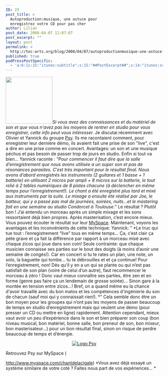```yaml
---
ID: 23
post_title: >
  Autoproduction:musique, une astuce pour
  enregistrez votre CD pour pas cher
author: Lilian
post_date: 2008-04-07 12:07:07
post_excerpt: ""
layout: post
permalink: >
  http://toc-arts.org/blog/2008/04/07/autoproductionmusique-une-astuce-pour-enregistrez-votre-cd-pour-pas-cher/
published: true
podPressPostSpecific:
  - 'a:6:{s:15:"itunes:subtitle";s:15:"##PostExcerpt##";s:14:"itunes:summary";s:15:"##PostExcerpt##";s:15:"itunes:keywords";s:17:"##WordPressCats##";s:13:"itunes:author";s:10:"##Global##";s:15:"itunes:explicit";s:7:"Default";s:12:"itunes:block";s:7:"Default";}'
---
```

*<img class="alignleft size-thumbnail wp-image-9137" title="enregistrement" src="http://toc-arts.org/blog/wp-content/uploads/2008/04/enregistrement-150x150.jpg" alt="" width="150" height="150" />Si vous avez des connaissances et du matériel de son et que vous n'avez pas les moyens de rentrer en studio pour vous enregistrer, cette info peut vous intéresser.* Je discutai récemment avec Olivier et Yannick du groupe [Psy][1]. Ils me racontaient comment, pour enregistrer leur dernière démo, ils avaient fait une prise de son "live", c'est a dire en une prise comme en concert. Avantages: un son et une musique péchus et pas besoin de passer trop de jours en studio. Enfin si tout va bien... Yannick raconte : “*Pour commencer il faut dire que la salle d’enregistrement que nous avons utilisée a un super son et pas de résonances parasites. C’est très important pour le résultat final. Nous avons d’abord enregistrés les instruments (2 guitares et 1 basse + 1 batterie) en utilisant 2 micros par ampli + 8 micros sur la batterie, le tout relié à 2 tables numériques de 8 pistes chacune (à déclencher en même temps pour l’enregistrement!). Le chant a été enregistré plus tard et mixé aux instruments par la suite. Le mixage a ensuite été réalisé par Joe, le batteur, qui y a passé pas mal de journées, soirées, nuits...et le mastering fait en une semaine au studio Condorcet à Toulouse.*” Le résultat ? Plutôt bon ! J’ai entendu un morceau après un simple mixage et les sons ressortaient déjà bien propres. Après masterisation, c’est encore mieux. Vous pouvez écouter le résultat sur leur [MySpace][1]. Maintenant, voyons les avantages et les inconvénients de cette technique: Yannick: ” *Le truc qui tue tout : l’enregistrement “live” tous en même temps… Ça, c’est clair ça pète grave et ça fait la différence par rapport à un morceau mixé avec chaque zicos qui joue dans son coin! Seule contrainte: que chaque musicien connaisse ses parties sur le bout des doigts (à moins d’avoir une semaine de congés!). Car en concert si tu te rates un plan, une note, un solo, la baguette qui tombe… tu te débrouilles et et ça continue! Pour l’enregistrement, non! Dès qu’il y en a un qui se plante ou qui n’est pas satisfait de son plan (voire de celui d’un autre), faut recommencer le morceau à zéro ! Donc vaut mieux connaître ses parties, être zen et en forme (genre pas faire ça un lendemain de grosse soirée)… Sinon gare à la montée en tension entre zicos…! Bref, on a quand même eu la chance d'avoir travaillé avec du bon matos et les compétences d'ingénierie du son de chacun (sauf moi qui y connaissait rien!). *” Cela semble donc être un bon moyen pour les groupes qui n’ont pas les moyens de passer beaucoup de temps en studio d’enregistrement mais qui veulent une démo (pour presser un CD ou mettre en ligne) rapidement. Attention cependant, mieux vaut avoir un peu d’expérience dans le son et bien préparer son coup (bon niveau musical, bon matériel, bonne salle, bon preneur de son, bon mixeur, bon masterisateur…) pour un bon résultat final, sinon on risque de perdre beaucoup de temps et d’énergie. <p style="text-align: center;">
  <a href="http://www.myspace.com/chantdelacigale"><img src="http://toc-arts.org/blog/wp-content/uploads/2008/03/psy.thumbnail.jpg" alt="Logo Psy" /></a>
</p> Retrouvez Psy sur MySpace (

<http://www.myspace.com/chantdelacigale>) *Vous avez déjà essayé un système similaire de votre coté ? Faites nous part de vos expériences... *

 [1]: http://www.myspace.com/chantdelacigale